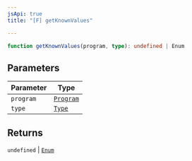 ```yaml
---
jsApi: true
title: "[F] getKnownValues"

---
```

```ts
function getKnownValues(program, type): undefined | Enum
```

## Parameters

| Parameter | Type |
| ------ | ------ |
| `program` | [`Program`](../interfaces/Program.md) |
| `type` | [`Type`](../type-aliases/Type.md) |

## Returns

`undefined` \| [`Enum`](../interfaces/Enum.md)
